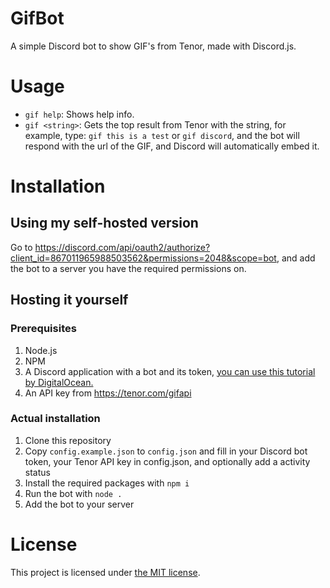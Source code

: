 # GifBot
A simple Discord bot to show GIF's from Tenor, made with Discord.js.

# Usage
- `gif help`: Shows help info.
- `gif <string>`: Gets the top result from Tenor with the string, for example, type: `gif this is a test` or `gif discord`, and the bot will respond with the url of the GIF, and Discord will automatically embed it.

# Installation

## Using my self-hosted version

Go to https://discord.com/api/oauth2/authorize?client_id=867011965988503562&permissions=2048&scope=bot, and add the bot to a server you have the required permissions on.

## Hosting it yourself

### Prerequisites
1. Node.js
2. NPM
3. A Discord application with a bot and its token, [you can use this tutorial by DigitalOcean.](https://www.digitalocean.com/community/tutorials/how-to-build-a-discord-bot-with-node-js)
4. An API key from https://tenor.com/gifapi

### Actual installation
1. Clone this repository
2. Copy `config.example.json` to `config.json` and fill in your Discord bot token, your Tenor API key in config.json, and optionally add a activity status
3. Install the required packages with `npm i`
4. Run the bot with `node .`
5. Add the bot to your server

# License
This project is licensed under [the MIT license](https://en.wikipedia.org/wiki/MIT_License).
